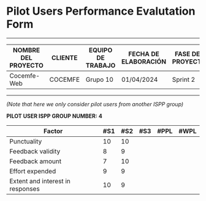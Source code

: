 # Pilot Users Performance Evalutation Form
****
| NOMBRE DEL PROYECTO | CLIENTE  | EQUIPO DE TRABAJO | FECHA DE ELABORACIÓN | FASE DEL PROYECTO |
|---------------------|----------|-------------------|----------------------|-------------------|
| Cocemfe-Web         | COCEMFE  | Grupo 10          | 01/04/2024           | Sprint 2          |

****

*(Note that here we only consider pilot users from another ISPP group)*

**PILOT USER ISPP GROUP NUMBER: 4**

| Factor                          | #S1 | #S2 | #S3 | #PPL | #WPL |
|---------------------------------|-----|-----|-----|------|------|
| Punctuality                     | 10  | 10  |     |      |      |
| Feedback validity               | 8   |  9  |     |      |      |
| Feedback amount                 | 7   |  10 |     |      |      |
| Effort expended                 | 9   |  9  |     |      |      |
| Extent and interest in responses| 10  |  9  |     |      |      |
